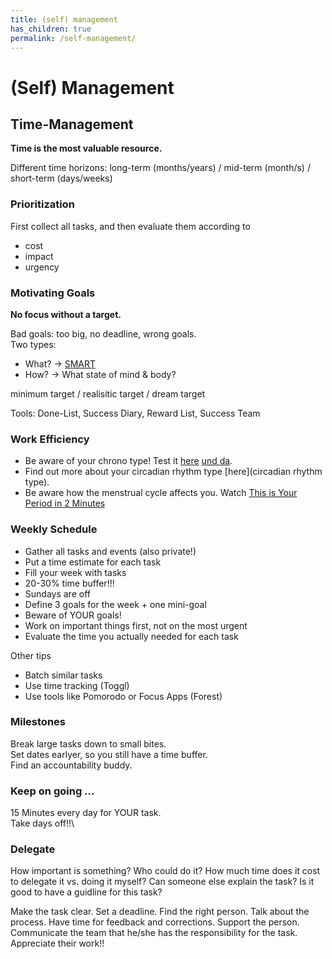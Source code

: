 ```yaml
---
title: (self) management
has_children: true
permalink: /self-management/
---
```


# (Self) Management

## Time-Management

**Time is the most valuable resource.**

Different time horizons: long-term (months/years) / mid-term (month/s) / short-term (days/weeks)

### Prioritization

First collect all tasks, and then evaluate them according to
- cost
- impact
- urgency

### Motivating Goals

**No focus without a target.**

Bad goals: too big, no deadline, wrong goals.\
Two types:
- What? -> [SMART](https://en.wikipedia.org/wiki/SMART_criteria)
- How? -> What state of mind & body?

minimum target / realisitic target / dream target

Tools: Done-List, Success Diary, Reward List, Success Team

### Work Efficiency

- Be aware of your chrono type! Test it [here](https://thepowerofwhenquiz.com) [und da](https://www.fitforfun.de/gesundheit/chronotyp/test-welcher-chronotyp-bist-du-295871.html). 
- Find out more about your circadian rhythm type [here](circadian rhythm type).
- Be aware how the menstrual cycle affects you. Watch [This is Your Period in 2 Minutes](https://www.youtube.com/watch?v=WOi2Bwvp6hw)


### Weekly Schedule

- Gather all tasks and events (also private!)
- Put a time estimate for each task
- Fill your week with tasks
- 20-30% time buffer!!!
- Sundays are off
- Define 3 goals for the week + one mini-goal
- Beware of YOUR goals!
- Work on important things first, not on the most urgent
- Evaluate the time you actually needed for each task

Other tips
- Batch similar tasks
- Use time tracking (Toggl)
- Use tools like Pomorodo or Focus Apps (Forest)



### Milestones

Break large tasks down to small bites.\
Set dates earlyer, so you still have a time buffer.\
Find an accountability buddy.

### Keep on going ...

15 Minutes every day for YOUR task.\
Take days off!!\

### Delegate

How important is something? Who could do it? 
How much time does it cost to delegate it vs. doing it myself? 
Can someone else explain the task? 
Is it good to have a guidline for this task?

Make the task clear. Set a deadline. Find the right person. Talk about the process.
Have time for feedback and corrections. Support the person. Communicate the team that he/she has the responsibility for the task.
Appreciate their work!!

